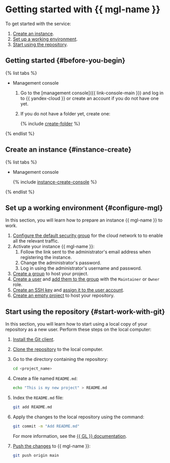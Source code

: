 # Getting started with {{ mgl-name }}

To get started with the service:
1. [Create an instance](#instance-create).
1. [Set up a working environment](#configure-mgl).
1. [Start using the repository](#start-work-with-git).

## Getting started {#before-you-begin}

{% list tabs %}

- Management console

  1. Go to the [management console]({{ link-console-main }}) and log in to {{ yandex-cloud }} or create an account if you do not have one yet.
  1. If you do not have a folder yet, create one:

     {% include [create-folder](../_includes/create-folder.md) %}

{% endlist %}

## Create an instance {#instance-create}

{% list tabs %}

- Management console

  {% include [instance-create-console](../_includes/managed-gitlab/instance-create-console.md) %}

{% endlist %}

## Set up a working environment {#configure-mgl}

In this section, you will learn how to prepare an instance {{ mgl-name }} to work.
1. [Configure the default security group](operations/connect.md#configuring-security-groups) for the cloud network to to enable all the relevant traffic.
1. Activate your instance {{ mgl-name }}:
   1. Follow the link sent to the administrator's email address when registering the instance.
   1. Change the administrator's password.
   1. Log in using the administrator's username and password.
1. [Create a group](https://docs.gitlab.com/ee/user/group/#create-a-group) to host your project.
1. [Create a user](https://docs.gitlab.com/ee/user/profile/account/create_accounts.html) and [add them to the group](https://docs.gitlab.com/ee/user/project/members/#add-users-to-a-project) with the `Maintainer` or `Owner` role.
1. [Create an SSH key](https://docs.gitlab.com/ee/user/ssh.html) and [assign it to the user account](https://docs.gitlab.com/ee/ssh/#add-an-ssh-key-to-your-gitlab-account).
1. [Create an empty project](https://docs.gitlab.com/ee/user/project/) to host your repository.

## Start using the repository {#start-work-with-git}

In this section, you will learn how to start using a local copy of your repository as a new user. Perform these steps on the local computer:
1. [Install the Git client](https://docs.gitlab.com/ee/gitlab-basics/start-using-git.html#install-git).
1. [Clone the repository](https://docs.gitlab.com/ee/gitlab-basics/start-using-git.html#clone-a-repository) to the local computer.
1. Go to the directory containing the repository:

   ```bash
   cd <project_name>
   ```

1. Create a file named `README.md`:

   ```bash
   echo "This is my new project" > README.md
   ```

1. Index the `README.md` file:

   ```bash
   git add README.md
   ```

1. Apply the changes to the local repository using the command:

   ```bash
   git commit -m "Add README.md"
   ```

   For more information, see the [{{ GL }} documentation](https://docs.gitlab.com/ee/gitlab-basics/start-using-git.html#add-and-commit-local-changes).

1. [Push the changes](https://docs.gitlab.com/ee/gitlab-basics/start-using-git.html#send-changes-to-gitlabcom) to {{ mgl-name }}:

   ```bash
   git push origin main
   ```